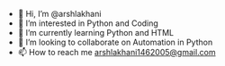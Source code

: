 - 👋 Hi, I’m @arshlakhani
- 👀 I’m interested in Python and Coding
- 🌱 I’m currently learning Python and HTML
- 💞️ I’m looking to collaborate on Automation in Python
- 📫 How to reach me arshlakhani1462005@gmail.com

<!---
arshlakhani/arshlakhani is a ✨ special ✨ repository because its `README.md` (this file) appears on your GitHub profile.
You can click the Preview link to take a look at your changes.
--->
